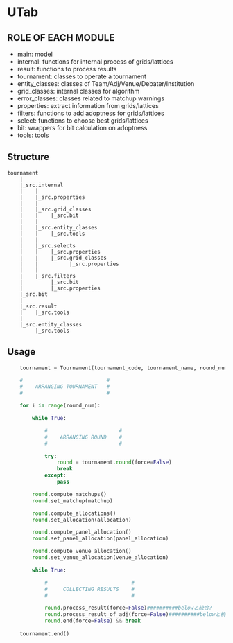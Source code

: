 # UTab

## ROLE OF EACH MODULE

 * main: model
 * internal: functions for internal process of grids/lattices
 * result: functions to process results
 * tournament: classes to operate a tournament
 * entity_classes: classes of Team/Adj/Venue/Debater/Institution
 * grid_classes: internal classes for algorithm
 * error_classes: classes related to matchup warnings
 * properties: extract information from grids/lattices
 * filters: functions to add adoptness for grids/lattices
 * select: functions to choose best grids/lattices
 * bit: wrappers for bit calculation on adoptness
 * tools: tools

## Structure

```
tournament
    |
    |_src.internal
    |    |
    |    |_src.properties
    |    |
    |    |_src.grid_classes
    |    |    |_src.bit
    |    |
    |    |_src.entity_classes
    |    |    |_src.tools
    |    |
    |    |_src.selects
    |    |    |_src.properties
    |    |    |_src.grid_classes
    |    |    	    |_src.properties
    |    |
    |    |_src.filters
    |         |_src.bit
    |         |_src.properties
    |_src.bit
    |
	|_src.result
    |    |_src.tools
    |
	|_src.entity_classes
         |_src.tools
```

## Usage

```python
    tournament = Tournament(tournament_code, tournament_name, round_num, style)

    #                           #
    #    ARRANGING TOURNAMENT   #
    #                           #

    for i in range(round_num):

        while True:

            #                       #
            #    ARRANGING ROUND    #
            #                       #

            try:
                round = tournament.round(force=False)
                break
            except:
                pass

        round.compute_matchups()
        round.set_matchup(matchup)

        round.compute_allocations()
        round.set_allocation(allocation)

        round.compute_panel_allocation()
        round.set_panel_allocation(panel_allocation)

        round.compute_venue_allocation()
        round.set_venue_allocation(venue_allocation)

        while True:

            #                           #
            #     COLLECTING RESULTS    #
            #                           #

            round.process_result(force=False)##########belowと統合?
            round.process_result_of_adj(force=False)##########belowと統合?
            round.end(force=False) && break
        
    tournament.end()
```